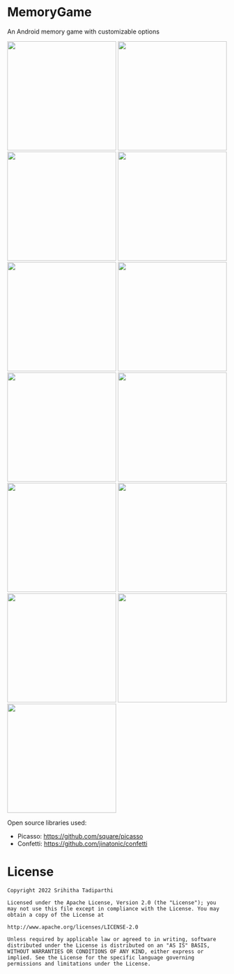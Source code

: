 # MemoryGame
An Android memory game with customizable options

<p float="middle">
    <img width="250px" src='https://github.com/Srihitha18798/MemoryGame/blob/master/app/src/main/assets/1.png' />
    <img width="250px" src='https://github.com/Srihitha18798/MemoryGame/blob/master/app/src/main/assets/2.png' />
    <img width="250px" src='https://github.com/Srihitha18798/MemoryGame/blob/master/app/src/main/assets/3.png' />
    <img width="250px" src='https://github.com/Srihitha18798/MemoryGame/blob/master/app/src/main/assets/4.png' />
    <img width="250px" src='https://github.com/Srihitha18798/MemoryGame/blob/master/app/src/main/assets/5.png' />
    <img width="250px" src='https://github.com/Srihitha18798/MemoryGame/blob/master/app/src/main/assets/6.png' />
    <img width="250px" src='https://github.com/Srihitha18798/MemoryGame/blob/master/app/src/main/assets/7.png' />
    <img width="250px" src='https://github.com/Srihitha18798/MemoryGame/blob/master/app/src/main/assets/8.png' />
    <img width="250px" src='https://github.com/Srihitha18798/MemoryGame/blob/master/app/src/main/assets/9.png' />
    <img width="250px" src='https://github.com/Srihitha18798/MemoryGame/blob/master/app/src/main/assets/10.png' />
    <img width="250px" src='https://github.com/Srihitha18798/MemoryGame/blob/master/app/src/main/assets/11.png' />
    <img width="250px" src='https://github.com/Srihitha18798/MemoryGame/blob/master/app/src/main/assets/12.png' />
    <img width="250px" src='https://github.com/Srihitha18798/MemoryGame/blob/master/app/src/main/assets/13.png' />
  
</p>

Open source libraries used:
- Picasso: https://github.com/square/picasso
- Confetti: https://github.com/jinatonic/confetti

# License

    Copyright 2022 Srihitha Tadiparthi

    Licensed under the Apache License, Version 2.0 (the "License"); you may not use this file except in compliance with the License. You may obtain a copy of the License at

    http://www.apache.org/licenses/LICENSE-2.0

    Unless required by applicable law or agreed to in writing, software distributed under the License is distributed on an "AS IS" BASIS, WITHOUT WARRANTIES OR CONDITIONS OF ANY KIND, either express or implied. See the License for the specific language governing permissions and limitations under the License.
